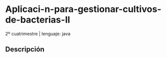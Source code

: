 # Aplicaci-n-para-gestionar-cultivos-de-bacterias-II
2º cuatrimestre | lenguaje: java
## Descripción

